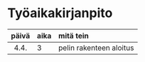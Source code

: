 # Työaikakirjanpito

| päivä | aika | mitä tein  |
| :----:|:-----| :-----|
| 4.4. | 3    | pelin rakenteen aloitus |
